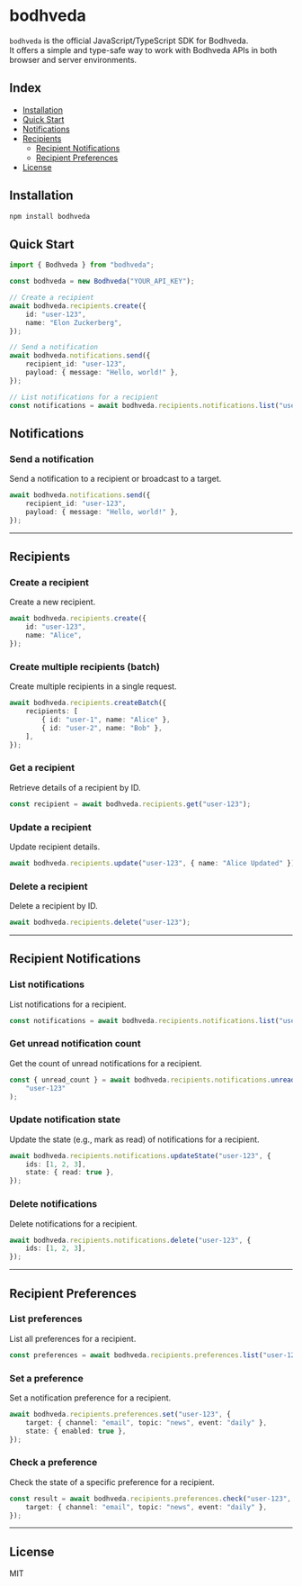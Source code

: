 # bodhveda

`bodhveda` is the official JavaScript/TypeScript SDK for Bodhveda.  
It offers a simple and type-safe way to work with Bodhveda APIs in both browser and server environments.

## Index

-   [Installation](#installation)
-   [Quick Start](#quick-start)
-   [Notifications](#notifications)
-   [Recipients](#recipients)
    -   [Recipient Notifications](#recipient-notifications)
    -   [Recipient Preferences](#recipient-preferences)
-   [License](#license)

## Installation

```bash
npm install bodhveda
```

## Quick Start

```typescript
import { Bodhveda } from "bodhveda";

const bodhveda = new Bodhveda("YOUR_API_KEY");

// Create a recipient
await bodhveda.recipients.create({
    id: "user-123",
    name: "Elon Zuckerberg",
});

// Send a notification
await bodhveda.notifications.send({
    recipient_id: "user-123",
    payload: { message: "Hello, world!" },
});

// List notifications for a recipient
const notifications = await bodhveda.recipients.notifications.list("user-123");
```

## Notifications

### Send a notification

Send a notification to a recipient or broadcast to a target.

```typescript
await bodhveda.notifications.send({
    recipient_id: "user-123",
    payload: { message: "Hello, world!" },
});
```

---

## Recipients

### Create a recipient

Create a new recipient.

```typescript
await bodhveda.recipients.create({
    id: "user-123",
    name: "Alice",
});
```

### Create multiple recipients (batch)

Create multiple recipients in a single request.

```typescript
await bodhveda.recipients.createBatch({
    recipients: [
        { id: "user-1", name: "Alice" },
        { id: "user-2", name: "Bob" },
    ],
});
```

### Get a recipient

Retrieve details of a recipient by ID.

```typescript
const recipient = await bodhveda.recipients.get("user-123");
```

### Update a recipient

Update recipient details.

```typescript
await bodhveda.recipients.update("user-123", { name: "Alice Updated" });
```

### Delete a recipient

Delete a recipient by ID.

```typescript
await bodhveda.recipients.delete("user-123");
```

---

## Recipient Notifications

### List notifications

List notifications for a recipient.

```typescript
const notifications = await bodhveda.recipients.notifications.list("user-123");
```

### Get unread notification count

Get the count of unread notifications for a recipient.

```typescript
const { unread_count } = await bodhveda.recipients.notifications.unreadCount(
    "user-123"
);
```

### Update notification state

Update the state (e.g., mark as read) of notifications for a recipient.

```typescript
await bodhveda.recipients.notifications.updateState("user-123", {
    ids: [1, 2, 3],
    state: { read: true },
});
```

### Delete notifications

Delete notifications for a recipient.

```typescript
await bodhveda.recipients.notifications.delete("user-123", {
    ids: [1, 2, 3],
});
```

---

## Recipient Preferences

### List preferences

List all preferences for a recipient.

```typescript
const preferences = await bodhveda.recipients.preferences.list("user-123");
```

### Set a preference

Set a notification preference for a recipient.

```typescript
await bodhveda.recipients.preferences.set("user-123", {
    target: { channel: "email", topic: "news", event: "daily" },
    state: { enabled: true },
});
```

### Check a preference

Check the state of a specific preference for a recipient.

```typescript
const result = await bodhveda.recipients.preferences.check("user-123", {
    target: { channel: "email", topic: "news", event: "daily" },
});
```

---

## License

MIT
